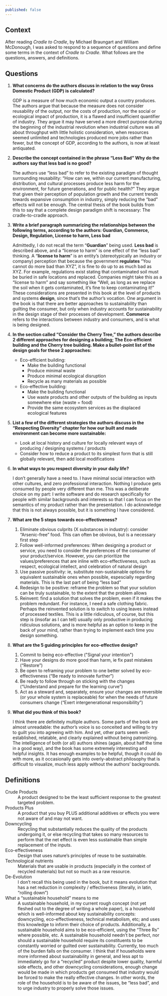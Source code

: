 ```yaml
---
published: false
---
```

## Context
After reading _Cradle to Cradle_, by Michael Braungart and William McDonough, I was asked to respond to a sequence of questions and define some terms in the context of _Cradle to Cradle_. What follows are the questions, answers, and definitions.

## Questions
1. **What concerns do the authors discuss in relation to the way Gross Domestic Product (GDP) is calculated?**

	GDP is a measure of how much economic output a country produces. The authors argue that because the measure does not consider reusability of the output, nor the costs of production, nor the social or ecological impact of production, it is a flawed and insufficient quantifier of industry. They argue it may have served a more direct purpose during the beginning of the industrial revolution when industrial culture was all about throughput with little holistic consideration, when resources seemed unlimited and technologies produced more jobs rather than fewer, but the concept of GDP, according to the authors, is now at least antiquated.
    
2. **Describe the concept contained in the phrase “Less Bad” Why do the authors say that less bad is no good?**

	The authors use “less bad” to refer to the existing paradigm of thought surrounding reusability: “How can we, within our current manufacturing, distribution, and cultural processes produce less harm for the environment, for future generations, and for public health?” They argue that given their perception of population growth and the current trends towards expansive consumption in industry, simply reducing the “bad” effects will not be enough. The central thesis of the book builds from this to say that a complete design paradigm shift is necessary: The cradle-to-cradle approach.

3. **Write a brief paragraph summarizing the relationships between the following terms, according to the authors: Guardian, Commerce, Design, Regulation, License to harm, Less bad**

	Admittedly, I do not recall the term “**Guardian**” being used. **Less bad** is described above, and a “license to harm” is one effect of the “less bad” thinking. A “**license to harm**” is an entity’s (stereotypically an industry or company) perception that because the government **regulates** “You cannot do more bad than XYZ”, it is fine to do up to as much bad as XYZ. For example, regulations exist stating that contaminated soil must be buried in safe locations and replaced. Companies might take this as a “license to harm” and say something like “Well, as long as we replace the soil when it gets contaminated, it’s fine to keep contaminating it!” These considerations are presented in this book at the level of products and systems **design**, since that’s the author’s vocation. One argument in the book is that there are better approaches to sustainability than guilting the consumer, but only when industry accounts for sustainability in the design stage of their processes of development. **Commerce** refers to the interactions between industry and consumers, and is what is being designed.

4. **In the section called “Consider the Cherry Tree,” the authors describe 2 different approaches for designing a building; The Eco-efficient building and the Cherry tree building. Make a bullet-point list of the design goals for these 2 approaches:**

   - Eco-efficient building:
		- Make the building functional
    	- Produce minimal waste
    	- Produce minimal ecological disruption
    	- Recycle as many materials as possible
   - Eco-effective building:
    	- Make the building functional
        - Use waste products and other outputs of the building as inputs somewhere else (waste = food)
        - Provide the same ecosystem services as the displaced ecological features

5. **List a few of the different strategies the authors discuss in the “Respecting Diversity” chapter for how our built and made environment can become more sustainable:**

	- Look at local history and culture for locally relevant ways of producing / designing systems / products
	- Consider how to reduce a product to its simplest form that is still globally relevant, then add local modifications

6. **In what ways to you respect diversity in your daily life?**

	I don’t generally have a need to. I have minimal social interaction with other cultures, and zero professional interaction. Nothing I produce gets consumed by people very different than me. This was a deliberate choice on my part: I write software and do research specifically for people with similar backgrounds and interests so that I can focus on the semantics of my product rather than the presentation. I do acknowledge that this is not always possible, but it is something I have considered.

7. **What are the 5 steps towards eco-effectiveness?**

	1. Eliminate obvious culprits (X substances in industry): consider “Arsenic-free” food. This can often be obvious, but is a necessary first step
	2. Follow well-informed preferences: When designing a product or service, you need to consider the preferences of the consumer of your product/service. However, you can prioritize the values/preferences that are inline with eco-effectiveness, such as respect, ecological intellect, and celebration of natural design
	3. Use passive positivity: ie, substitute non-sustainable options for equivalent sustainable ones when possible, espescially regarding materials. This is the last part of being “less bad”
	4. Redesign to be positive: reframe the problem so that your solution can be truly sustainable, to the extent that the problem allows
	5. Reinvent: find a solution that solves the problem, even if it makes the problem redundant. For instance, I need a safe clothing fabric. Perhaps the reinvented solution is to switch to using leaves instead of processed textiles. This is a little ridiculous, of course, but this step is (insofar as I can tell) usually only productive in producing ridiculous solutions, and is more helpful as an option to keep in the back of your mind, rather than trying to implement each time you design something.

8. **What are the 5 guiding principles for eco-effective design?**

	1. Commit to being eco-effective ("Signal your intention")
    2. Have your designs do more good than harm, ie fix past mistakes (“Restore”)
	3. Be open to reframing your problem to one better solved by eco-effectiveness (“Be ready to innovate further”)
	4. Be ready to follow through on sticking with the changes (“Understand and prepare for the learning curve”)
	5. Act as a steward and, separately, ensure your changes are reversible (or your whole system is replaceable) for when the needs of future consumers change (“Exert intergenerational responsibility”)

9. **What did you think of this book?**

	I think there are definitely multiple authors. Some parts of the book are almost unreadable: the author’s voice is so conceited and willing to try to guilt you into agreeing with him. And yet, other parts seem well-established, relatable, and clearly explained without being patronizing. The intelligence of both (or all) authors shines (again, about half the time in a good way), and the book has some extremely interesting and helpful insights. It has enough examples to be helpful, though it could do with more, as it occasionally gets into overly-abstract philosophy that is difficult to visualize, much less apply without the authors’ backgrounds.

## Definitions
<dl>
  <dt>Crude Products</dt>
  <dd>A product designed to be the least sufficient response to the greatest targeted problem.</dd>
  <dt>Products Plus</dt>
  <dd>A product that you buy PLUS additional additives or effects you were not aware of and may not want.</dd>
  <dt>Downcycling</dt>
  <dd>Recycling that substantially reduces the quality of the products undergoing it, or else recycling that takes so many resources to perform that the net effect is even less sustainable than simple replacement of the inputs.</dd>
  <dt>Eco-effectiveness</dt>
  <dd>Design that uses nature’s principles of reuse to be sustainable.</dd>
  <dt>Technological nutrients</dt>
  <dd>Materials that are usable in products (especially in the context of recycled materials) but not so much as a raw resource.</dd>
  <dt>De-Evolution</dt>
  <dd>I don’t recall this being used in the book, but it means evolution that has a net reduction in complexity / effectiveness (literally, in latin, “rolling down”)</dd>
  <dt>What a “sustainable household” means to me</dt>
  <dd>A sustainable household, in my current rough concept (not yet fleshed out to the degree of writing a whole paper), is a household which is well-informed about key sustainability concepts: downcycling, eco-effectiveness, technical metabolism, etc; and uses this knowledge to inform their choice of products. Additionally, a sustainable household aims to be eco-efficient, using the “Three Rs” where possible, etc. A sustainable household needn’t be perfect, nor should a sustainable household require its constituents to be constantly worried or guilted over sustainability. Currently, too much of the burden falls on the consumer. I think that if households were more informed about sustainability in general, and less apt to immediately go for a “recycled” product despite lower quality, harmful side effects, and other downcycling considerations, enough change would be made in which products get consumed that industry would be forced to make the really effective changes. In other words, the role of the household is to be aware of the issues, be “less bad”, and to urge industry to properly solve those issues.</dd>
</dl>
